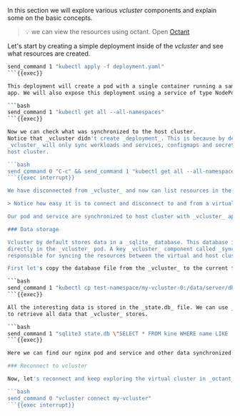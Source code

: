 In this section we will explore various _vcluster_ components and explain some
on the basic concepts.

> 💡 we can view the resources using octant. Open
> [Octant]({{TRAFFIC_HOST1_7777}})

Let's start by creating a simple deployment inside of the _vcluster_ and see
what resources are created.

```bash
send_command 1 "kubectl apply -f deployment.yaml"
```{{exec}}

This deployment will create a pod with a single container running a sample web
app. We will also expose this deployment using a service of type NodePort.

```bash
send_command 1 "kubectl get all --all-namespaces"
```{{exec}}

Now we can check what was synchronized to the host cluster.
Notice that _vcluster didn't create _deployment_. This is because by default
_vcluster_ will only sync workloads and services, configmaps and secrets to the
host cluster.

```bash
send_command 0 "C-c" && send_command 1 "kubectl get all --all-namespaces"
```{{exec interrupt}}

We have disconnected from _vcluster_ and now can list resources in the host cluster.

> Notice how easy it is to connect and disconnect to and from a virtual cluster

Our pod and service are synchronized to host cluster with _vcluster_ applying naming convention to avoid name collisions.

### Data storage

Vcluster by default stores data in a _sqlite_ database. This database is stored
directly in the _vcluster_ pod. A key _vcluster_ component called _syncer_ is
responsible for syncing the resources between the virtual and host clusters.

First let's copy the database file from the _vcluster_ to the current folder.

```bash
send_command 1 "kubectl cp test-namespace/my-vcluster-0:/data/server/db/state.db ./state.db -c syncer "
```{{exec}}

All the interesting data is stored in the _state.db_ file. We can use _sqlite3_
to retrieve all data that _vcluster_ stores.

```bash
send_command 1 "sqlite3 state.db \"SELECT * FROM kine WHERE name LIKE '%nginx%';\""
```{{exec}}

Here we can find our nginx pod and service and other data synchronized by _vcluster_.

### Reconnect to vcluster

Now, let's reconnect and keep exploring the virtual cluster in _octant_

```bash
send_command 0 "vcluster connect my-vcluster"
```{{exec interrupt}}


